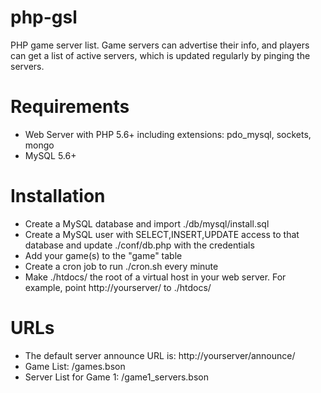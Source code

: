 # php-gsl
PHP game server list.  Game servers can advertise their info, and players can get a list of active servers, which is updated regularly by pinging the servers.

# Requirements
* Web Server with PHP 5.6+ including extensions: pdo_mysql, sockets, mongo
* MySQL 5.6+

# Installation
* Create a MySQL database and import ./db/mysql/install.sql
* Create a MySQL user with SELECT,INSERT,UPDATE access to that database and update ./conf/db.php with the credentials
* Add your game(s) to the "game" table
* Create a cron job to run ./cron.sh every minute
* Make ./htdocs/ the root of a virtual host in your web server. For example, point http://yourserver/ to ./htdocs/

# URLs
* The default server announce URL is: http://yourserver/announce/
* Game List: /games.bson
* Server List for Game 1: /game1_servers.bson

